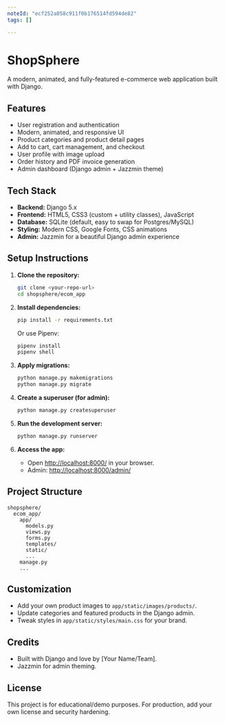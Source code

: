 ```yaml
---
noteId: "ecf252a058c911f0b176514fd594de82"
tags: []

---
```


# ShopSphere

A modern, animated, and fully-featured e-commerce web application built with Django.

## Features
- User registration and authentication
- Modern, animated, and responsive UI
- Product categories and product detail pages
- Add to cart, cart management, and checkout
- User profile with image upload
- Order history and PDF invoice generation
- Admin dashboard (Django admin + Jazzmin theme)

## Tech Stack
- **Backend:** Django 5.x
- **Frontend:** HTML5, CSS3 (custom + utility classes), JavaScript
- **Database:** SQLite (default, easy to swap for Postgres/MySQL)
- **Styling:** Modern CSS, Google Fonts, CSS animations
- **Admin:** Jazzmin for a beautiful Django admin experience

## Setup Instructions

1. **Clone the repository:**
   ```sh
   git clone <your-repo-url>
   cd shopsphere/ecom_app
   ```

2. **Install dependencies:**
   ```sh
   pip install -r requirements.txt
   ```
   Or use Pipenv:
   ```sh
   pipenv install
   pipenv shell
   ```

3. **Apply migrations:**
   ```sh
   python manage.py makemigrations
   python manage.py migrate
   ```

4. **Create a superuser (for admin):**
   ```sh
   python manage.py createsuperuser
   ```

5. **Run the development server:**
   ```sh
   python manage.py runserver
   ```

6. **Access the app:**
   - Open [http://localhost:8000/](http://localhost:8000/) in your browser.
   - Admin: [http://localhost:8000/admin/](http://localhost:8000/admin/)

## Project Structure
```
shopsphere/
  ecom_app/
    app/
      models.py
      views.py
      forms.py
      templates/
      static/
      ...
    manage.py
    ...
```

## Customization
- Add your own product images to `app/static/images/products/`.
- Update categories and featured products in the Django admin.
- Tweak styles in `app/static/styles/main.css` for your brand.

## Credits
- Built with Django and love by [Your Name/Team].
- Jazzmin for admin theming.

## License
This project is for educational/demo purposes. For production, add your own license and security hardening. 